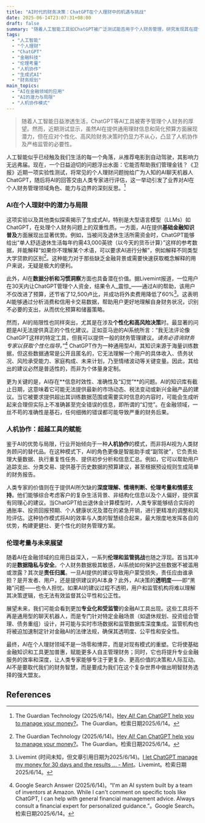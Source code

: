 ```yaml
---
title: "AI时代的财务决策：ChatGPT在个人理财中的机遇与挑战"
date: 2025-06-14T23:07:31+08:00
draft: false
summary: "随着人工智能工具如ChatGPT被广泛测试能否用于个人财务管理，研究发现其在提供通用金融知识和辅助预算方面具有显著潜力，能够帮助用户优化支出。然而，AI在处理高度个性化、复杂的财务决策时，因缺乏实时情境感知和深入的人类洞察力，其局限性也暴露无遗，这强调了人机协作模式以及未来AI金融应用在伦理和监管方面的紧迫需求。"
tags: 
  - "人工智能"
  - "个人理财"
  - "ChatGPT"
  - "金融科技"
  - "伦理考量"
  - "人机协作"
  - "生成式AI"
  - "财务规划"
main_topics: 
  - "AI在金融领域的应用"
  - "AI的潜力与局限"
  - "人机协作模式"
---
```


> 随着人工智能日益渗透生活，ChatGPT等AI工具被寄予管理个人财务的厚望。然而，近期测试显示，虽然AI在提供通用理财信息和简化预算方面展现潜力，但在应对个性化、高风险财务决策时仍显力不从心，凸显了人机协作及严格监管的必要性。

人工智能似乎已经触及我们生活的每一个角落，从推荐电影到自动驾驶，其影响力无远弗届。现在，一个日益迫切的问题浮出水面：它能否帮助我们管理金钱？《卫报》近期一项实验性测试，将常见的个人理财问题抛给广为人知的AI聊天机器人ChatGPT，随后将AI的回答交由人类专家进行评估，这一举动引发了业界对AI在个人财务管理领域角色、能力与边界的深刻反思。[^2]

### AI在个人理财中的潜力与局限

这项实验以及其他类似探索揭示了生成式AI，特别是大型语言模型（LLMs）如ChatGPT，在处理个人财务问题上的双重性质。一方面，AI在提供**基础金融知识普及**方面展现出显著优势。例如，当被问及退休生活所需资金时，ChatGPT能够给出“单人舒适退休生活每年约需43,000英镑（以今天的货币计算）”这样的参考数据，并能解释“如果你不理解某个术语，可以要求AI进行分解”，例如解释不同类型大学贷款的区别[^2]。这种能力对于那些缺乏金融背景或需要快速获取概念解释的用户来说，无疑是极大的便利。

此外，AI在**数据分析和习惯洞察**方面也具备潜在价值。据Livemint报道，一位用户在30天内让ChatGPT管理个人资金，结果令人_震惊_——通过AI的帮助，该用户不仅改进了预算，还节省了12,500卢比，并成功将外卖费用降低了60%[^3]。这表明AI能够通过分析消费和信用卡交易数据，帮助用户更好地理解自身财务状况，识别不必要的支出，从而优化预算和储蓄策略。

然而，AI的局限性也同样突出，尤其是在涉及**个性化和高风险决策**时。最显著的问题是AI无法提供真正的个性化建议。正如亚马逊的AI系统所言：“我无法评论像ChatGPT这样的特定工具，但我可以提供一般的财务管理建议。_请务必咨询财务专家以获取个性化指导。_”[^4] ChatGPT作为一种通用型AI，其知识来源于海量训练数据，但这些数据通常是公开且匿名的，它无法理解一个用户的具体收入、债务状况、风险承受能力、家庭构成、未来计划，乃至情绪波动等关键变量。因此，其给出的建议必然是普适性的，而非为个体量身定制。

更为关键的是，AI存在**信息时效性、准确性及“幻觉”**的问题。AI的知识库有截止日期，这意味着它可能无法提供最新的市场动态、税法变动或新兴金融产品的建议。当它被要求提供超出其训练数据范围或需要实时信息的内容时，可能会生成听起来合理但实际上不准确甚至完全错误的信息，即所谓的“幻觉”。在金融领域，一丝不苟的准确性是基石，任何细微的错误都可能导致严重的财务后果。

### 人机协作：超越工具的赋能

鉴于AI的优势与局限，行业开始倾向于一种**人机协作**的模式，而非将AI视为人类财务顾问的替代品。在这种模式下，AI的角色更像是智能助手或“副驾驶”，它负责处理大量数据、执行重复性任务、提供初步分析和信息汇总。例如，它可以帮助用户追踪支出、分类交易、提供基于历史数据的预算建议，甚至根据预设规则生成简单的财务报告。

人类专家的价值则在于提供AI所欠缺的**深度理解、情境判断、伦理考量和情感支持**。他们能够综合考虑客户的复杂生活背景、非结构化信息以及个人偏好，提供富有同理心的建议。当ChatGPT给出退休金计算模型时，人类专家能够结合实际的通胀率、投资回报预期、个人健康状况及潜在的紧急开销，进行更精准的调整和风险评估。这种协作模式将AI的效率与人类的智慧结合起来，最大限度地发挥各自的优势，构建更健壮、更个性化的财务管理方案。

### 伦理考量与未来展望

随着AI在金融领域的应用日益深入，一系列**伦理和监管挑战**也随之浮现。首当其冲的是**数据隐私与安全**。个人财务数据极其敏感，AI系统如何保护这些数据不被滥用或泄露？其次是**责任归属**。一旦AI提供的建议导致用户蒙受损失，责任应由谁承担？是开发者、用户，还是提供建议的AI本身？此外，AI决策的**透明度**——即“黑箱”问题——也令人担忧。如果AI的建议过程不透明，用户和监管机构将难以理解其决策逻辑，也无法有效监督其公平性和公正性。

展望未来，我们可能会看到更加**专业化和受监管**的金融AI工具出现。这些工具将不再是通用型的聊天机器人，而是专门针对特定金融场景（如退休规划、投资组合管理、债务重组）设计，并可能与实时市场数据和监管数据库深度集成。监管机构也将被迫加速制定针对金融AI的法律法规，确保其透明度、公平性和安全性。

最终，AI在个人理财领域不是一场零和博弈，而是对现有模式的重塑。它将使基础金融知识和工具更加普惠，赋能更多人自主管理财务；同时，它也将提升专业金融服务的效率和深度，让人类专家能够专注于更复杂、更高价值的决策和人际互动。AI不是要取代我们的财务智慧，而是要成为我们在这个复杂世界中做出明智财务选择的强大盟友。

## References
[^1]: The Guardian Technology (2025/6/14)。[Hey AI! Can ChatGPT help you to manage your money?](https://www.theguardian.com/technology/2025/jun/14/ai-can-chatgpt-manage-money-chatbot)。The Guardian。检索日期2025/6/14。
[^2]: The Guardian Technology (2025/6/14)。[Hey AI! Can ChatGPT help you to manage your money?](https://www.theguardian.com/technology/2025/jun/14/ai-can-chatgpt-manage-money-chatbot)。The Guardian。检索日期2025/6/14。
[^3]: Livemint (时间未知，但文章引用日期为2025/6/14)。[I let ChatGPT manage my money for 30 days and the results ... - Mint](https://www.livemint.com/money/personal-finance/i-let-chatgpt-manage-my-money-for-30-days-and-the-results-shocked-me-personal-finance-11749716714589.html)。Livemint。检索日期2025/6/14。
[^4]: Google Search Answer (2025/6/14)。“I'm an AI system built by a team of inventors at Amazon. While I can't comment on specific tools like ChatGPT, I can help with general financial management advice. Always consult a financial expert for personalized guidance.”。Google Search。检索日期2025/6/14。
[^5]: Reddit (2025/6/14)。[[Tech] - Hey AI! Can ChatGPT help you to manage your money?](https://www.reddit.com/r/GUARDIANauto/comments/1lb2t1y/tech_hey_ai_can_chatgpt_help_you_to_manage_your/)。Reddit。检索日期2025/6/14。
[^6]: YouTube (2025/6/14)。[Can ChatGPT Plan Your Retirement?: Generative AI and ... - YouTube](https://www.youtube.com/watch?v=VDRsw5Gn_f0)。YouTube。检索日期2025/6/14。
